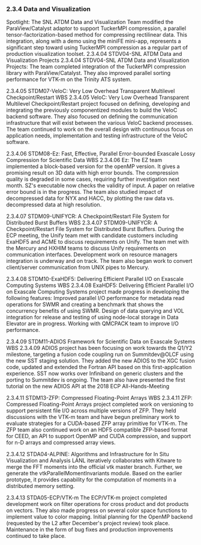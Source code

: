### 2.3.4 Data and Visualization

Spotlight: The SNL ATDM Data and Visualization Team modified the ParaView/Catalyst adaptor to support TuckerMPI compression, a parallel tensor-factorization-based method for compressing rectilinear data.  This integration, along with a demo using the miniFE mini-app, represents a significant step toward using TuckerMPI compression as a regular part of production visualization toolset. 
2.3.4.04 STDV04-SNL ATDM Data and Visualization Projects
2.3.4.04 STDV04-SNL ATDM Data and Visualization Projects: The team completed integration of the TuckerMPI compression library with ParaView/Catalyst.  They also improved parallel sorting performance for VTK-m on the Trinity ATS system. 

2.3.4.05 STDM07-VeloC: Very Low Overhead Transparent Multilevel Checkpoint/Restart
WBS 2.3.4.05 VeloC: Very Low Overhead Transparent Multilevel
Checkpoint/Restart project focused on defining, developing and
integrating the previously componentized modules to build the VeloC
backend software. They also focused on defining the communication
infrastructure that will exist between the various VeloC backend
processes. The team continued to work on the overall design with
continuous focus on application needs, implementation and testing
infrastructure of the VeloC software.

2.3.4.06 STDM08-Ez: Fast, Effective, Parallel Error-bounded Exascale Lossy Compression for Scientific Data
WBS 2.3.4.06 Ez: The EZ team implemented a block-based version for the openMP version. It gives a promising result on 3D data with high error bounds. The compression quality is degraded in some cases, requiring further investigation next month. SZ's executable now checks the validity of input. A paper on relative error bound is in the progress. The team also studied impact of decompressed data for NYX and HACC, by plotting the raw data vs. decompressed data at high resolution.

2.3.4.07 STDM09-UNIFYCR: A Checkpoint/Restart File System for Distributed Burst Buffers
WBS 2.3.4.07 STDM09-UNIFYCR: A Checkpoint/Restart File System for Distributed Burst Buffers.  During the ECP meeting, the Unify team met with candidate customers including ExaHDF5 and ACME to discuss requirements on Unify.  The team met with the Mercury and HXHIM teams to discuss Unify requirements on communication interfaces.  Development work on resource managers integration is underway and on track.  The team also began work to convert client/server communication from UNIX pipes to Mercury.

2.3.4.08 STDM10-ExaHDF5: Delivering Efficient Parallel I/O on Exascale Computing Systems
WBS 2.3.4.08 ExaHDF5: Delivering Efficient Parallel I/O on Exascale Computing Systems project made progress in developing the following features: 
Improved parallel I/O performance for metadata read operations for SWMR and creating a benchmark that shows the concurrency benefits of using SWMR. Design of data querying and VOL integration for release and testing of using node-local storage in Data Elevator are in progress. Working with QMCPACK team to improve I/O performance. 

2.3.4.09 STDM11-ADIOS Framework for Scientific Data on Exascale Systems
WBS 2.3.4.09 ADIOS project has been focusing on work towards the Q1/Y2 milestone, targeting a fusion code coupling run on Summitdev@OLCF using the new SST staging solution. They added the new ADIOS to the XGC fusion code, updated and extended the Fortran API based on this first-application experience. SST now works over Infiniband on generic clusters and the porting to Summitdev is ongoing. The team also have presented the first tutorial on the new ADIOS API at the 2018 ECP All-Hands-Meeting

2.3.4.11 STDM13-ZFP: Compressed Floating-Point Arrays
WBS 2.3.4.11 ZFP: Compressed Floating-Point Arrays project completed work on versioning to support persistent file I/O across multiple versions of ZFP.  They held discussions with the VTK-m team and have begun preliminary work to evaluate strategies for a CUDA-based ZFP array primitive for VTK-m.  The ZFP team also continued work on an HDF5 compatible ZFP-based format for CEED, an API to support OpenMP and CUDA compression, and support for n-D arrays and compressed array views.

2.3.4.12 STDA04-ALPINE: Algorithms and Infrastructure for In Situ Visualization and Analysis
LANL iteratively collaborates with Kitware to merge the FFT moments into the official vtk master branch. Further, we generate the vtkParallelMomentInvariants module. Based on the earlier prototype, it provides capability for the computation of moments in a distributed memory setting.

2.3.4.13 STDA05-ECP/VTK-m
The ECP/VTK-m project completed development work on filter operations for cross product and dot products on vectors. They also made progress on several color space functions to implement value to color mapping. Initial planning for the OpenMP backend (requested by the L2 after December's project review) took place. Maintenance in the form of bug fixes and production improvements continued to take place.

